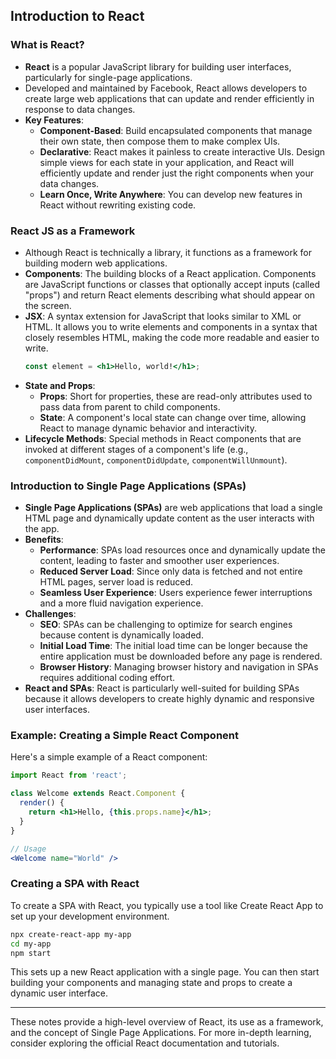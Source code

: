 ## Introduction to React

### What is React?

- **React** is a popular JavaScript library for building user interfaces, particularly for single-page applications.
- Developed and maintained by Facebook, React allows developers to create large web applications that can update and render efficiently in response to data changes.
- **Key Features**:
  - **Component-Based**: Build encapsulated components that manage their own state, then compose them to make complex UIs.
  - **Declarative**: React makes it painless to create interactive UIs. Design simple views for each state in your application, and React will efficiently update and render just the right components when your data changes.
  - **Learn Once, Write Anywhere**: You can develop new features in React without rewriting existing code.

### React JS as a Framework

- Although React is technically a library, it functions as a framework for building modern web applications.
- **Components**: The building blocks of a React application. Components are JavaScript functions or classes that optionally accept inputs (called "props") and return React elements describing what should appear on the screen.
- **JSX**: A syntax extension for JavaScript that looks similar to XML or HTML. It allows you to write elements and components in a syntax that closely resembles HTML, making the code more readable and easier to write.
  ```jsx
  const element = <h1>Hello, world!</h1>;
  ```
- **State and Props**:
  - **Props**: Short for properties, these are read-only attributes used to pass data from parent to child components.
  - **State**: A component's local state can change over time, allowing React to manage dynamic behavior and interactivity.
- **Lifecycle Methods**: Special methods in React components that are invoked at different stages of a component's life (e.g., `componentDidMount`, `componentDidUpdate`, `componentWillUnmount`).

### Introduction to Single Page Applications (SPAs)

- **Single Page Applications (SPAs)** are web applications that load a single HTML page and dynamically update content as the user interacts with the app.
- **Benefits**:
  - **Performance**: SPAs load resources once and dynamically update the content, leading to faster and smoother user experiences.
  - **Reduced Server Load**: Since only data is fetched and not entire HTML pages, server load is reduced.
  - **Seamless User Experience**: Users experience fewer interruptions and a more fluid navigation experience.
- **Challenges**:
  - **SEO**: SPAs can be challenging to optimize for search engines because content is dynamically loaded.
  - **Initial Load Time**: The initial load time can be longer because the entire application must be downloaded before any page is rendered.
  - **Browser History**: Managing browser history and navigation in SPAs requires additional coding effort.
- **React and SPAs**: React is particularly well-suited for building SPAs because it allows developers to create highly dynamic and responsive user interfaces.

### Example: Creating a Simple React Component

Here's a simple example of a React component:

```jsx
import React from 'react';

class Welcome extends React.Component {
  render() {
    return <h1>Hello, {this.props.name}</h1>;
  }
}

// Usage
<Welcome name="World" />
```

### Creating a SPA with React

To create a SPA with React, you typically use a tool like Create React App to set up your development environment.

```bash
npx create-react-app my-app
cd my-app
npm start
```

This sets up a new React application with a single page. You can then start building your components and managing state and props to create a dynamic user interface.

---

These notes provide a high-level overview of React, its use as a framework, and the concept of Single Page Applications. For more in-depth learning, consider exploring the official React documentation and tutorials.